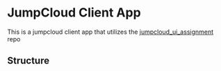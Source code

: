 # JumpCloud Client App
This is a jumpcloud client app that utilizes the [jumpcloud_ui_assignment](https://github.com/TheJumpCloud/jumpcloud-ui-assignment) repo

## Structure
